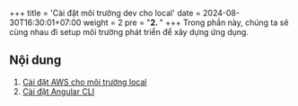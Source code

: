 +++
title = 'Cài đặt môi trường dev cho local'
date = 2024-08-30T16:30:01+07:00
weight = 2
pre = "<b>2. </b>"
+++ 
Trong phần này, chúng ta sẽ cùng nhau đi setup môi trường phát triển để  xây dựng ứng dụng.

## Nội dung
1. [Cài đặt AWS cho môi trường local](2.1-aws-local/_index.md)
2. [Cài đặt Angular CLI](2.2-install-angular-cli/_index.md)

